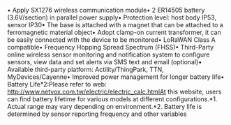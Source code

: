 • Apply SX1276 wireless communication module• 2 ER14505 battery (3.6V/section) in parallel power supply• Protection level: host body IP53, sensor IP30• The base is attached with a magnet that can be attached to a ferromagnetic material object• Adopt clamp-on current transformer, it can be easily connected with the device to be monitored• LoRaWAN Class A compatible• Frequency Hopping Spread Spectrum (FHSS)• Third-Party online wireless sensor monitoring and notification system to configure sensors, view data and set alerts via SMS text and email (optional)• Available third-party platform: Actility/ThingPark, TTN, MyDevices/Cayenne• Improved power management for longer battery life• Battery Life*2:Please refer to web: http://www.netvox.com.tw/electric/electric_calc.htmlAt this website, users can find battery lifetime for various models at different configurations.*1. Actual range may vary depending on environment.*2. Battery life is determined by sensor reporting frequency and other variables

